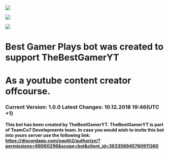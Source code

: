 

[<img src="https://img.shields.io/badge/discord-js-blue.svg">](https://discord.js.org/) 

[<img src="https://discordapp.com/api/guilds/133049272517001216/widget.png?style=shield">](https://discord.gg/67gbBKH)

[<img src="blob:https://mega.nz/98d94ea7-1e02-4413-8a44-89d4f3449191">](https://discordapp.com/oauth2/authorize/?permissions=66060296&scope=bot&client_id=363356945760911360)

# Best Gamer Plays bot was created to support TheBestGamerYT
# As a youtube content  creator offcourse.
### Current Version: 1.0.0 Latest Changes: 10.12.2018 19:46(UTC +1)

**This bot has been created by TheBestGamerYT.
TheBestGamerYT is part of TeamCo7 Developments team.
In case you would wish to invite this bot into yours server use the following link:
https://discordapp.com/oauth2/authorize/?permissions=66060296&scope=bot&client_id=363356945760911360**
